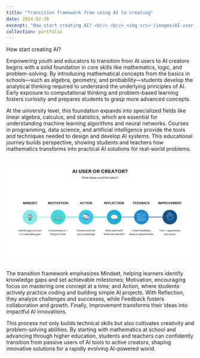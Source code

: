 ```yaml
---
title: "Transition framework from using AI to creating"
date: 2024-02-28
excerpt: "How start creating AI? <br/> <br/> <img src='/images/AI user or creator.png'>"
collection: portfolio
---
```


How start creating AI?

Empowering youth and educators to transition from AI users to AI creators begins with a solid foundation in core skills like mathematics, logic, and problem-solving. By introducing mathematical concepts from the basics in schools—such as algebra, geometry, and probability—students develop the analytical thinking required to understand the underlying principles of AI. Early exposure to computational thinking and problem-based learning fosters curiosity and prepares students to grasp more advanced concepts.

At the university level, this foundation expands into specialized fields like linear algebra, calculus, and statistics, which are essential for understanding machine learning algorithms and neural networks. Courses in programming, data science, and artificial intelligence provide the tools and techniques needed to design and develop AI systems. This educational journey builds perspective, showing students and teachers how mathematics transforms into practical AI solutions for real-world problems.

<br/><img src='/images/AI user or creator.png'><br/>

The transition framework emphasizes Mindset, helping learners identify knowledge gaps and set achievable milestones; Motivation, encouraging focus on mastering one concept at a time; and Action, where students actively practice coding and building simple AI projects. With Reflection, they analyze challenges and successes, while Feedback fosters collaboration and growth. Finally, Improvement transforms their ideas into impactful AI innovations.

This process not only builds technical skills but also cultivates creativity and problem-solving abilities. By starting with mathematics at school and advancing through higher education, students and teachers can confidently transition from passive users of AI tools to active creators, shaping innovative solutions for a rapidly evolving AI-powered world.
